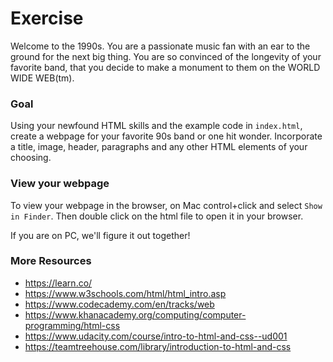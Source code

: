 # Exercise
Welcome to the 1990s. You are a passionate music fan with an ear to the ground for the next big thing. You are so convinced of the longevity of your favorite band, that you decide to make a monument to them on the WORLD WIDE WEB(tm).

### Goal
Using your newfound HTML skills and the example code in `index.html`, create a webpage for your favorite 90s band or one hit wonder. Incorporate a title, image, header, paragraphs and any other HTML elements of your choosing.

### View your webpage
To view your webpage in the browser, on Mac control+click and select `Show in Finder`. Then double click on the html file to open it in your browser.

If you are on PC, we'll figure it out together!


### More Resources
- https://learn.co/
- https://www.w3schools.com/html/html_intro.asp
- https://www.codecademy.com/en/tracks/web
- https://www.khanacademy.org/computing/computer-programming/html-css
- https://www.udacity.com/course/intro-to-html-and-css--ud001
- https://teamtreehouse.com/library/introduction-to-html-and-css
